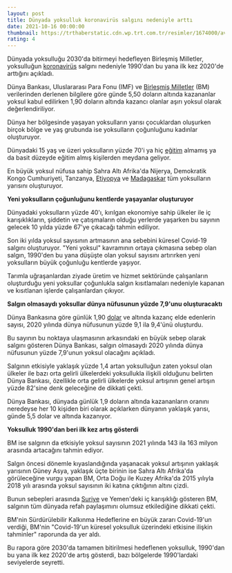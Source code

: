 ```yaml
--- 
layout: post
title: Dünyada yoksulluk koronavirüs salgını nedeniyle arttı
date: 2021-10-16 00:00:00
thumbnail: https://trthaberstatic.cdn.wp.trt.com.tr/resimler/1674000/avrupa-yoksulluk-aa-1674516.jpg
rating: 4
---
```

<p>
	Dünyada yoksulluğu 2030'da bitirmeyi hedefleyen Birleşmiş Milletler, yoksulluğun <a href="https://www.trthaber.com/etiket/koronavirus/" target="_blank">koronavirüs</a> salgını nedeniyle 1990'dan bu yana ilk kez 2020'de arttığını açıkladı.</p>
<p>
	Dünya Bankası, Uluslararası Para Fonu (IMF) ve <a href="https://www.trthaber.com/etiket/birlesmis-milletler/" target="_blank">Birleşmiş Milletler</a> (BM) verilerinden derlenen bilgilere göre günde 5,50 doların altında kazananlar yoksul kabul edilirken 1,90 doların altında kazancı olanlar aşırı yoksul olarak değerlendiriliyor.</p>
<p>
	Dünya her bölgesinde yaşayan yoksulların yarısı çocuklardan oluşurken birçok bölge ve yaş grubunda ise yoksulların çoğunluğunu kadınlar oluşturuyor.</p>
<p>
	Dünyadaki 15 yaş ve üzeri yoksulların yüzde 70'i ya hiç <a href="https://www.trthaber.com/etiket/egitim/" target="_blank">eğitim</a> almamış ya da basit düzeyde eğitim almış kişilerden meydana geliyor.</p>
<p>
	En büyük yoksul nüfusa sahip Sahra Altı Afrika'da Nijerya, Demokratik Kongo Cumhuriyeti, Tanzanya, <a href="https://www.trthaber.com/etiket/etiyopya/" target="_blank">Etiyopya</a> ve <a href="https://www.trthaber.com/etiket/madagaskar/" target="_blank">Madagaskar</a> tüm yoksulların yarısını oluşturuyor.</p>
<p>
	<strong>Yeni yoksulların çoğunluğunu kentlerde yaşayanlar oluşturuyor</strong></p>
<p>
	Dünyadaki yoksulların yüzde 40'ı, kırılgan ekonomiye sahip ülkeler ile iç karışıklıkların, şiddetin ve çatışmaların olduğu yerlerde yaşarken bu sayının gelecek 10 yılda yüzde 67'ye çıkacağı tahmin ediliyor.</p>
<p>
	Son iki yılda yoksul sayısının artmasının ana sebebini küresel Covid-19 salgını oluşturuyor. "Yeni yoksul" kavramının ortaya çıkmasına sebep olan salgın, 1990'den bu yana düşüşte olan yoksul sayısını artırırken yeni yoksulların büyük çoğunluğu kentlerde yaşıyor.</p>
<p>
	Tarımla uğraşanlardan ziyade üretim ve hizmet sektöründe çalışanların oluşturduğu yeni yoksullar çoğunlukla salgın kısıtlamaları nedeniyle kapanan ve kısıtlanan işlerde çalışanlardan çıkıyor.</p>
<p>
	<strong>Salgın olmasaydı yoksullar dünya nüfusunun yüzde 7,9'unu oluşturacaktı</strong></p>
<p>
	Dünya Bankasına göre günlük 1,90 <a href="https://www.trthaber.com/etiket/dolar/" target="_blank">dolar</a> ve altında kazanç elde edenlerin sayısı, 2020 yılında dünya nüfusunun yüzde 9,1 ila 9,4'ünü oluşturdu.</p>
<p>
	Bu sayının bu noktaya ulaşmasının arkasındaki en büyük sebep olarak salgını gösteren Dünya Bankası, salgın olmasaydı 2020 yılında dünya nüfusunun yüzde 7,9'unun yoksul olacağını açıkladı.</p>
<p>
	Salgının etkisiyle yaklaşık yüzde 1,4 artan yoksulluğun zaten yoksul olan ülkeler ile bazı orta gelirli ülkelerdeki yoksullukla ilişkili olduğunu belirten Dünya Bankası, özellikle orta gelirli ülkelerde yoksul artışının genel artışın yüzde 82'sine denk geleceğine de dikkati çekti.</p>
<p>
	Dünya Bankası, dünyada günlük 1,9 doların altında kazananların oranını neredeyse her 10 kişiden biri olarak açıklarken dünyanın yaklaşık yarısı, günde 5,5 dolar ve altında kazanıyor.</p>
<p>
	<strong>Yoksulluk 1990'dan beri ilk kez artış gösterdi</strong></p>
<p>
	BM ise salgının da etkisiyle yoksul sayısının 2021 yılında 143 ila 163 milyon arasında artacağını tahmin ediyor.</p>
<p>
	Salgın öncesi dönemle kıyaslandığında yaşanacak yoksul artışının yaklaşık yarısının Güney Asya, yaklaşık üçte birinin ise Sahra Altı Afrika'da görüleceğine vurgu yapan BM, Orta Doğu ile Kuzey Afrika'da 2015 yılıyla 2018 yılı arasında yoksul sayısının iki katına çıktığının altını çizdi.</p>
<p>
	Bunun sebepleri arasında <a href="https://www.trthaber.com/etiket/suriye/" target="_blank">Suriye</a> ve Yemen'deki iç karışıklığı gösteren BM, salgının tüm dünyada refah paylaşımını olumsuz etkilediğine dikkati çekti.</p>
<p>
	BM'nin Sürdürülebilir Kalkınma Hedeflerine en büyük zararı Covid-19'un verdiği, BM'nin "Covid-19'un küresel yoksulluk üzerindeki etkisine ilişkin tahminler" raporunda da yer aldı.</p>
<p>
	Bu rapora göre 2030'da tamamen bitirilmesi hedeflenen yoksulluk, 1990'dan bu yana ilk kez 2020'de artış gösterdi, bazı bölgelerde 1990'lardaki seviyelerde seyretti.</p>